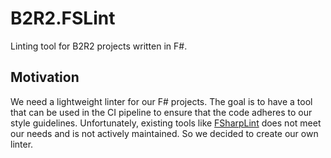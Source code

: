 B2R2.FSLint
===

Linting tool for B2R2 projects written in F#.

## Motivation

We need a lightweight linter for our F# projects. The goal is to have a tool
that can be used in the CI pipeline to ensure that the code adheres to our style
guidelines. Unfortunately, existing tools like
[FSharpLint](https://github.com/fsprojects/FSharpLint) does not meet our needs
and is not actively maintained. So we decided to create our own linter.